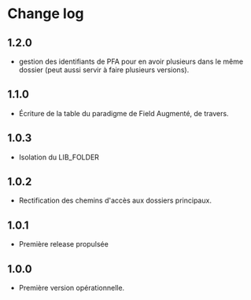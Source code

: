 # Change log

## 1.2.0

* gestion des identifiants de PFA pour en avoir plusieurs dans le même dossier (peut aussi servir à faire plusieurs versions).

## 1.1.0

* Écriture de la table du paradigme de Field Augmenté, de travers.

## 1.0.3

* Isolation du LIB_FOLDER

## 1.0.2

* Rectification des chemins d'accès aux dossiers principaux.

## 1.0.1

* Première release propulsée

## 1.0.0

* Première version opérationnelle.
